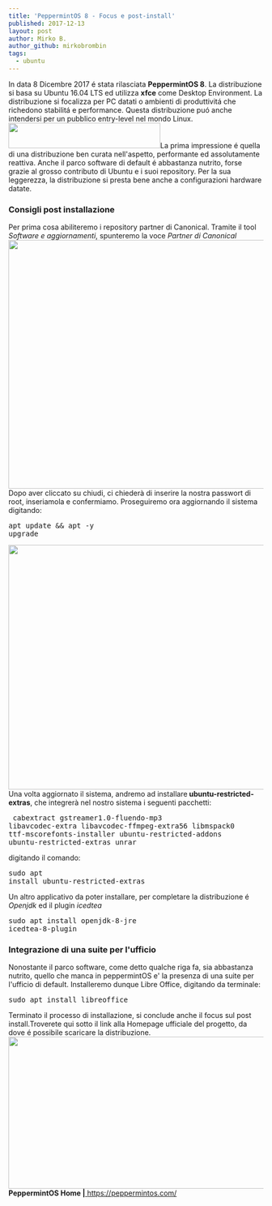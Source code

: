 ```yaml
---
title: 'PeppermintOS 8 - Focus e post-install'
published: 2017-12-13
layout: post
author: Mirko B.
author_github: mirkobrombin
tags:
  - ubuntu
---
```

In data 8 Dicembre 2017 é stata rilasciata <b>PeppermintOS 8</b>. La distribuzione si basa su Ubuntu 16.04 LTS ed utilizza <b>xfce</b> come Desktop Environment. La distribuzione si focalizza per PC datati o ambienti di produttivitá che richedono stabilitá e performance. Questa distribuzione puó anche intendersi per un pubblico entry-level nel mondo Linux.<img class="aligncenter size-medium wp-image-3249 size-full wp-image-237" src="https://linuxhub.it/wordpress/wp-content/uploads/2017/12/peppermint_logo_full_1000w-300x50.png" alt="" width="300" height="50" />La prima impressione é quella di una distribuzione ben curata nell'aspetto, performante ed assolutamente reattiva. Anche il parco software di default é abbastanza nutrito, forse grazie al grosso contributo di Ubuntu e i suoi repository. Per la sua leggerezza, la distribuzione si presta bene anche a configurazioni hardware datate.<h3>Consigli post installazione</h3>Per prima cosa abiliteremo i repository partner di Canonical. Tramite il tool <i>Software e aggiornamenti</i>, spunteremo la voce <i>Partner di Canonical</i><img class="aligncenter size-full wp-image-3253 size-full wp-image-238" src="https://linuxhub.it/wordpress/wp-content/uploads/2017/12/Screenshot_20171213_153402.png" alt="" width="940" height="491" />Dopo aver cliccato su chiudi, ci chiederà di inserire la nostra passwort di root, inseriamola e confermiamo. Proseguiremo ora aggiornando il sistema digitando:<pre>apt update &amp;&amp; apt -y upgrade</pre><img class="aligncenter size-full wp-image-3254 size-full wp-image-239" src="https://linuxhub.it/wordpress/wp-content/uploads/2017/12/Screenshot_20171213_153502.png" alt="" width="785" height="483" />Una volta aggiornato il sistema, andremo ad installare<b> ubuntu-restricted-extras</b>, che integrerà nel nostro sistema i seguenti pacchetti:<pre> cabextract gstreamer1.0-fluendo-mp3 libavcodec-extra libavcodec-ffmpeg-extra56 libmspack0 ttf-mscorefonts-installer ubuntu-restricted-addons ubuntu-restricted-extras unrar</pre>digitando il comando:<pre>sudo apt install ubuntu-restricted-extras</pre>Un altro applicativo da poter installare, per completare la distribuzione é <i>Openjdk</i> ed il plugin <i>icedtea</i><pre>sudo apt install openjdk-8-jre icedtea-8-plugin</pre><h3>Integrazione di una suite per l'ufficio</h3>Nonostante il parco software, come detto qualche riga fa, sia abbastanza nutrito, quello che manca in peppermintOS e' la presenza di una suite per l'ufficio di default. Installeremo dunque Libre Office, digitando da terminale:<pre>sudo apt install libreoffice<tt> </tt></pre>Terminato il processo di installazione, si conclude anche il focus sul post install.Troverete qui sotto il link alla Homepage ufficiale del progetto, da dove é possibile scaricare la distribuzione.<img class="aligncenter size-cerauno-home wp-image-3257 size-full wp-image-240" src="https://linuxhub.it/wordpress/wp-content/uploads/2017/12/Screenshot_20171213_161325-900x300.png" alt="" width="900" height="300" /><b>PeppermintOS Home |</b><a href="https://peppermintos.com/"> https://peppermintos.com/</a>